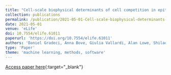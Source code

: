 ```yaml
---
title: "Cell-scale biophysical determinants of cell competition in epithelia"
collection: publications
permalink: /publication/2021-05-01-Cell-scale-biophysical-determinants-of-cell-competition-in-epithelia
date: 2021-05-01
venue: 'eLife'
doi: 10.7554/elife.61011
paperurl: 'https://doi.org/10.7554/elife.61011'
authors: 'Daniel Gradeci, Anna Bove, Giulia Vallardi, Alan Lowe, Shiladitya Banerjee, Guillaume Charras'
type: 'Paper'
theme: 'machine learning, methods, software'
---
```

[Access paper here](https://doi.org/10.7554/elife.61011){:target="_blank"}
